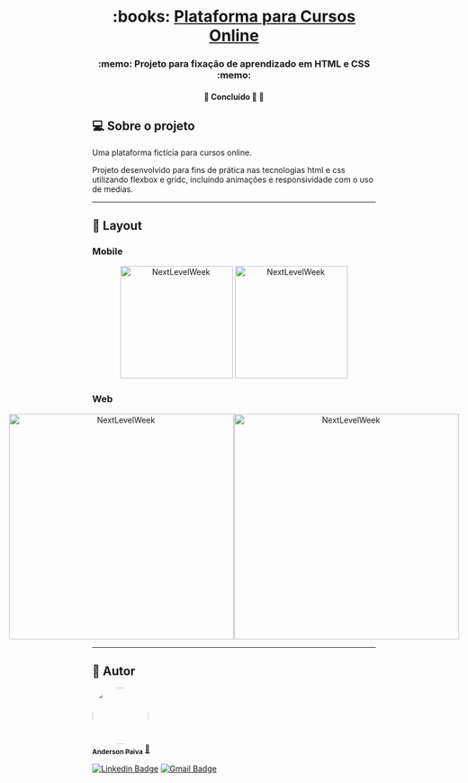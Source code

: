

<h1 align="center">
     :books: <a href="#" alt="site do ecoleta"> Plataforma para Cursos Online </a>
</h1>

<h3 align="center">
   :memo: Projeto para fixação de aprendizado em HTML e CSS :memo:
</h3>


<h4 align="center">
	🚧   Concluído 🚀 🚧
</h4>

<center>

</center>

## 💻 Sobre o projeto

Uma plataforma fictícia para cursos online.


Projeto desenvolvido para fins de prática nas tecnologias html e css utilizando flexbox e gridc, incluíndo animações e responsividade com o uso de medias.

---

## 🎨 Layout

### Mobile

<p align="center">
  <img alt="NextLevelWeek" title="#NextLevelWeek" src="./assets/home-mobile.png" width="200px">

  <img alt="NextLevelWeek" title="#NextLevelWeek" src="./assets/detalhes-mobile.svg" width="200px">
</p>

### Web

<p align="center" style="display: flex; align-items: flex-start; justify-content: center;">
  <img alt="NextLevelWeek" title="#NextLevelWeek" src="#" width="400px">

  <img alt="NextLevelWeek" title="#NextLevelWeek" src="./assets/sucesso-web.svg" width="400px">
</p>

---

## 🦸 Autor

<a href="https://github.com/andersonpaiva-dev">
 <img style="border-radius: 50%;" src="https://avatars3.githubusercontent.com/u/380327?s=460&u=61b426b901b8fe02e12019b1fdb67bf0072d4f00&v=4" width="100px;" alt=""/>
 <br />
 <sub><b>Anderson Paiva</b></sub></a> <a href="https://github.com/andersonpaiva-dev" title="Desenvolvedor Front-End">🚀</a>
 <br />

[![Linkedin Badge](https://img.shields.io/badge/-Thiago-blue?style=flat-square&logo=Linkedin&logoColor=white&link=https://www.linkedin.com/in/andersonpaiva-dev/)](https://www.linkedin.com/in/andersonpaiva-dev/) 
[![Gmail Badge](https://img.shields.io/badge/-tgmarinho@gmail.com-c14438?style=flat-square&logo=Gmail&logoColor=white&link=mailto:contato.andersonpaiva@gmail.com)](mailto:contato.andersonpaiva@gmail.com)

